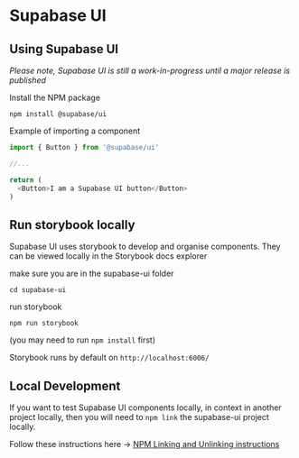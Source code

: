 # Supabase UI

## Using Supabase UI

_Please note, Supabase UI is still a work-in-progress until a major release is published_

Install the NPM package

```cli
npm install @supabase/ui
```

Example of importing a component

```js
import { Button } from '@supabase/ui'

//...

return (
  <Button>I am a Supabase UI button</Button>
)
```

## Run storybook locally

Supabase UI uses storybook to develop and organise components.
They can be viewed locally in the Storybook docs explorer

make sure you are in the supabase-ui folder

```cli
cd supabase-ui
```

run storybook

```cli
npm run storybook
```

(you may need to run `npm install` first)

Storybook runs by default on `http://localhost:6006/`

## Local Development

If you want to test Supabase UI components locally, in context in another project locally, then you will need to `npm link` the supabase-ui project locally.

Follow these instructions here -> 
[NPM Linking and Unlinking instructions](https://dev.to/erinbush/npm-linking-and-unlinking-2h1g)
